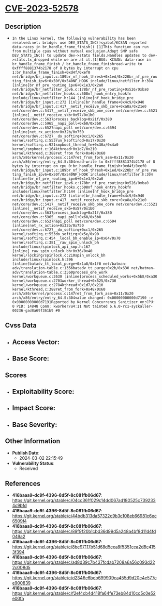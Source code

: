 
# [CVE-2023-52578](https://cve.mitre.org/cgi-bin/cvename.cgi?name=CVE-2023-52578)

## Description

- `In the Linux kernel, the following vulnerability has been resolved:net: bridge: use DEV_STATS_INC()syzbot/KCSAN reported data-races in br_handle_frame_finish() [1]This function can run from multiple cpus without mutual exclusion.Adopt SMP safe DEV_STATS_INC() to update dev->stats fields.Handles updates to dev->stats.tx_dropped while we are at it.[1]BUG: KCSAN: data-race in br_handle_frame_finish / br_handle_frame_finishread-write to 0xffff8881374b2178 of 8 bytes by interrupt on cpu 1:br_handle_frame_finish+0xd4f/0xef0 net/bridge/br_input.c:189br_nf_hook_thresh+0x1ed/0x220br_nf_pre_routing_finish_ipv6+0x50f/0x540NF_HOOK include/linux/netfilter.h:304 [inline]br_nf_pre_routing_ipv6+0x1e3/0x2a0 net/bridge/br_netfilter_ipv6.c:178br_nf_pre_routing+0x526/0xba0 net/bridge/br_netfilter_hooks.c:508nf_hook_entry_hookfn include/linux/netfilter.h:144 [inline]nf_hook_bridge_pre net/bridge/br_input.c:272 [inline]br_handle_frame+0x4c9/0x940 net/bridge/br_input.c:417__netif_receive_skb_core+0xa8a/0x21e0 net/core/dev.c:5417__netif_receive_skb_one_core net/core/dev.c:5521 [inline]__netif_receive_skb+0x57/0x1b0 net/core/dev.c:5637process_backlog+0x21f/0x380 net/core/dev.c:5965__napi_poll+0x60/0x3b0 net/core/dev.c:6527napi_poll net/core/dev.c:6594 [inline]net_rx_action+0x32b/0x750 net/core/dev.c:6727__do_softirq+0xc1/0x265 kernel/softirq.c:553run_ksoftirqd+0x17/0x20 kernel/softirq.c:921smpboot_thread_fn+0x30a/0x4a0 kernel/smpboot.c:164kthread+0x1d7/0x210 kernel/kthread.c:388ret_from_fork+0x48/0x60 arch/x86/kernel/process.c:147ret_from_fork_asm+0x11/0x20 arch/x86/entry/entry_64.S:304read-write to 0xffff8881374b2178 of 8 bytes by interrupt on cpu 0:br_handle_frame_finish+0xd4f/0xef0 net/bridge/br_input.c:189br_nf_hook_thresh+0x1ed/0x220br_nf_pre_routing_finish_ipv6+0x50f/0x540NF_HOOK include/linux/netfilter.h:304 [inline]br_nf_pre_routing_ipv6+0x1e3/0x2a0 net/bridge/br_netfilter_ipv6.c:178br_nf_pre_routing+0x526/0xba0 net/bridge/br_netfilter_hooks.c:508nf_hook_entry_hookfn include/linux/netfilter.h:144 [inline]nf_hook_bridge_pre net/bridge/br_input.c:272 [inline]br_handle_frame+0x4c9/0x940 net/bridge/br_input.c:417__netif_receive_skb_core+0xa8a/0x21e0 net/core/dev.c:5417__netif_receive_skb_one_core net/core/dev.c:5521 [inline]__netif_receive_skb+0x57/0x1b0 net/core/dev.c:5637process_backlog+0x21f/0x380 net/core/dev.c:5965__napi_poll+0x60/0x3b0 net/core/dev.c:6527napi_poll net/core/dev.c:6594 [inline]net_rx_action+0x32b/0x750 net/core/dev.c:6727__do_softirq+0xc1/0x265 kernel/softirq.c:553do_softirq+0x5e/0x90 kernel/softirq.c:454__local_bh_enable_ip+0x64/0x70 kernel/softirq.c:381__raw_spin_unlock_bh include/linux/spinlock_api_smp.h:167 [inline]_raw_spin_unlock_bh+0x36/0x40 kernel/locking/spinlock.c:210spin_unlock_bh include/linux/spinlock.h:396 [inline]batadv_tt_local_purge+0x1a8/0x1f0 net/batman-adv/translation-table.c:1356batadv_tt_purge+0x2b/0x630 net/batman-adv/translation-table.c:3560process_one_work kernel/workqueue.c:2630 [inline]process_scheduled_works+0x5b8/0xa30 kernel/workqueue.c:2703worker_thread+0x525/0x730 kernel/workqueue.c:2784kthread+0x1d7/0x210 kernel/kthread.c:388ret_from_fork+0x48/0x60 arch/x86/kernel/process.c:147ret_from_fork_asm+0x11/0x20 arch/x86/entry/entry_64.S:304value changed: 0x00000000000d7190 -> 0x00000000000d7191Reported by Kernel Concurrency Sanitizer on:CPU: 0 PID: 14848 Comm: kworker/u4:11 Not tainted 6.6.0-rc1-syzkaller-00236-gad8a69f361b9 #0`

## Cvss Data

- **Access Vector**:
  - 
- **Base Score**:
  - 

## Scores

- **Exploitability Score**:
  - 
- **Impact Score**:
  - 
- **Base Severity**:
  - 

## Other Information

- **Publish Date**:
  - 2024-03-02 22:15:49
- **Vulnerability Status**:
  - Received

## References

- **416baaa9-dc9f-4396-8d5f-8c081fb06d67**: https://git.kernel.org/stable/c/04cc361f029c14dd067ad180525c7392334c9bfd
- **416baaa9-dc9f-4396-8d5f-8c081fb06d67**: https://git.kernel.org/stable/c/44bdb313da57322c9b3c108eb66981c6ec6509f4
- **416baaa9-dc9f-4396-8d5f-8c081fb06d67**: https://git.kernel.org/stable/c/89f9f20b1cbd36d99d5a248a4bf8d11d4fd049a2
- **416baaa9-dc9f-4396-8d5f-8c081fb06d67**: https://git.kernel.org/stable/c/8bc97117b51d68d5cea8f5351cca2d8c4153f394
- **416baaa9-dc9f-4396-8d5f-8c081fb06d67**: https://git.kernel.org/stable/c/ad8d39c7b437fcdab7208a6a56c093d222c008d5
- **416baaa9-dc9f-4396-8d5f-8c081fb06d67**: https://git.kernel.org/stable/c/d2346e6beb699909ca455d9d20c4e577ce900839
- **416baaa9-dc9f-4396-8d5f-8c081fb06d67**: https://git.kernel.org/stable/c/f2ef4cb4d418fa64fe73eb84d10cc5c0e52e00fa
